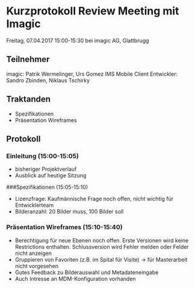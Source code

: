 # Kurzprotokoll Review Meeting mit Imagic
Freitag, 07.04.2017 15:00-15:30 bei imagic AG, Glattbrugg

## Teilnehmer

imagic: Patrik Wermelinger, Urs Gomez
IMS Mobile Client Entwickler: Sandro Zbinden, Niklaus Tschirky

## Traktanden
- Spezifikationen
- Präsentation Wireframes

## Protokoll

### Einleitung (15:00-15:05)
- bisheriger Projektverlauf
- Ausblick auf heutige Sitzung

###Spezifikationen (15:05-15:10)
- Lizenzfrage: Kaufmännische Frage noch offen, nicht wichtig für Entwicklerteam
- Bilderanzahl: 20 Bilder muss, 100 Bilder soll

### Präsentation Wireframes (15:10-15:40)
- Berechtigung für neue Ebenen noch offen. Erste Versionen wird keine Restrictions enthalten. Schlussversion wird Fehler melden oder Felder nicht anzeigen
- Gruppieren von Favoriten (z.B. im Spital für Visite) -> für Masterarbeit nicht vorgesehen
- Gutes Feedback zu Bilderauswahl und Metadateneingabe
- Auch Intresse an MDM-Konfiguration vorhanden
